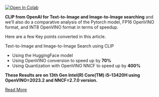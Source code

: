 [![Open In Colab](https://colab.research.google.com/assets/colab-badge.svg)](https://colab.research.google.com/github/lancedb/vectordb-recipes/blob/main/tutorials/Accelerate-Vector-Search-Applications-Using-OpenVINO/clip_text_image_search.ipynb)

**CLIP from OpenAI for Text-to-Image and Image-to-Image searching** and we’ll also do a comparative analysis of the Pytorch model, FP16 OpenVINO format, and INT8 OpenVINO format in terms of speedup.

Here are a few Key points converted in this article.

Text-to-Image and Image-to-Image Search using CLIP

- Using the HuggingFace model
- Using OpenVINO conversion to speed up by **70%**
- Using Quantization with OpenVINO NNCF to speed up by **400%**

**These Results are on 13th Gen Intel(R) Core(TM) i5–13420H using OpenVINO=2023.2 and NNCF=2.7.0 version.**

[Read More](https://blog.lancedb.com/accelerate-vector-search-applications-using-openvino-51366eabf866)
